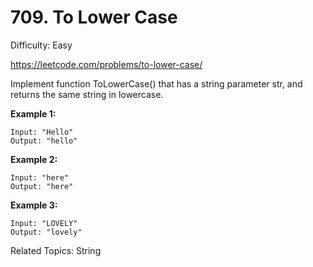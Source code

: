 # 709. To Lower Case

Difficulty: Easy

https://leetcode.com/problems/to-lower-case/

Implement function ToLowerCase() that has a string parameter str, and returns the same string in lowercase.

**Example 1:**
```
Input: "Hello"
Output: "hello"
```
**Example 2:**
```
Input: "here"
Output: "here"
```
**Example 3:**
```
Input: "LOVELY"
Output: "lovely"
```

Related Topics: String
